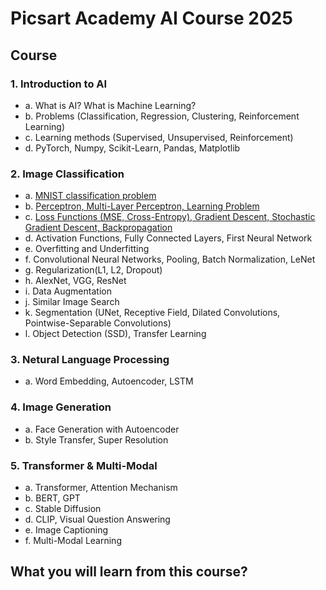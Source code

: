 # Picsart Academy AI Course 2025

## Course

### 1. Introduction to AI

* a. What is AI? What is Machine Learning?
* b. Problems (Classification, Regression, Clustering, Reinforcement Learning)
* c. Learning methods (Supervised, Unsupervised, Reinforcement)
* d. PyTorch, Numpy, Scikit-Learn, Pandas, Matplotlib

### 2. Image Classification

* a. [MNIST classification problem](course/2.%20Image%20Classification/a.%20MNIST%20Classification.md)
* b. [Perceptron, Multi-Layer Perceptron, Learning Problem](course/2.%20Image%20Classification/b.%20Perceptron%20and%20MLP.md)
* c. [Loss Functions (MSE, Cross-Entropy), Gradient Descent, Stochastic Gradient Descent, Backpropagation](course/2.%20Image%20Classification/c.%20Loss%20Functions%20and%20Optimization.md)
* d. Activation Functions, Fully Connected Layers, First Neural Network
* e. Overfitting and Underfitting
* f. Convolutional Neural Networks, Pooling, Batch Normalization, LeNet
* g. Regularization(L1, L2, Dropout)
* h. AlexNet, VGG, ResNet
* i. Data Augmentation
* j. Similar Image Search
* k. Segmentation (UNet, Receptive Field, Dilated Convolutions, Pointwise-Separable Convolutions)
* l. Object Detection (SSD), Transfer Learning

### 3. Netural Language Processing
* a. Word Embedding, Autoencoder, LSTM

### 4. Image Generation 
* a. Face Generation with Autoencoder
* b. Style Transfer, Super Resolution

### 5. Transformer & Multi-Modal
* a. Transformer, Attention Mechanism
* b. BERT, GPT
* c. Stable Diffusion
* d. CLIP, Visual Question Answering
* e. Image Captioning
* f. Multi-Modal Learning

## What you will learn from this course?

